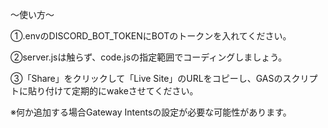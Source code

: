 〜使い方〜

①.envのDISCORD_BOT_TOKENにBOTのトークンを入れてください。

②server.jsは触らず、code.jsの指定範囲でコーディングしましょう。

③「Share」をクリックして「Live Site」のURLをコピーし、GASのスクリプトに貼り付けて定期的にwakeさせてください。

※何か追加する場合Gateway Intentsの設定が必要な可能性があります。